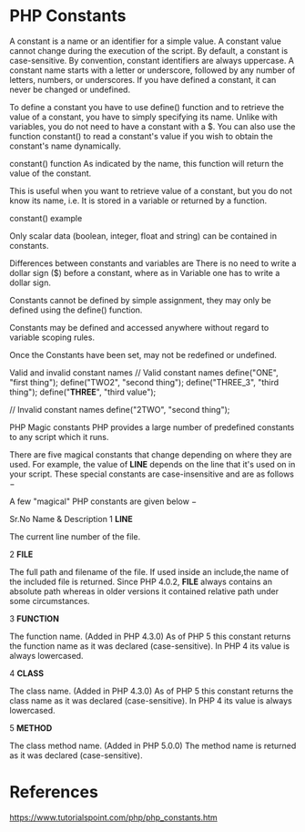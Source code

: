 # PHP Constants

A constant is a name or an identifier for a simple value. A constant value cannot change during the execution of the script. By default, a constant is case-sensitive. By convention, constant identifiers are always uppercase. A constant name starts with a letter or underscore, followed by any number of letters, numbers, or underscores. If you have defined a constant, it can never be changed or undefined.

To define a constant you have to use define() function and to retrieve the value of a constant, you have to simply specifying its name. Unlike with variables, you do not need to have a constant with a $. You can also use the function constant() to read a constant's value if you wish to obtain the constant's name dynamically.

constant() function
As indicated by the name, this function will return the value of the constant.

This is useful when you want to retrieve value of a constant, but you do not know its name, i.e. It is stored in a variable or returned by a function.

constant() example
<?php
   define("MINSIZE", 50);

   echo MINSIZE;
   echo constant("MINSIZE"); // same thing as the previous line
?>
Only scalar data (boolean, integer, float and string) can be contained in constants.

Differences between constants and variables are
There is no need to write a dollar sign ($) before a constant, where as in Variable one has to write a dollar sign.

Constants cannot be defined by simple assignment, they may only be defined using the define() function.

Constants may be defined and accessed anywhere without regard to variable scoping rules.

Once the Constants have been set, may not be redefined or undefined.

Valid and invalid constant names
// Valid constant names
define("ONE",     "first thing");
define("TWO2",    "second thing");
define("THREE_3", "third thing");
define("__THREE__", "third value");

// Invalid constant names
define("2TWO",    "second thing");

PHP Magic constants
PHP provides a large number of predefined constants to any script which it runs.

There are five magical constants that change depending on where they are used. For example, the value of __LINE__ depends on the line that it's used on in your script. These special constants are case-insensitive and are as follows −

A few "magical" PHP constants are given below −

Sr.No	Name & Description
1
__LINE__

The current line number of the file.

2
__FILE__

The full path and filename of the file. If used inside an include,the name of the included file is returned. Since PHP 4.0.2, __FILE__ always contains an absolute path whereas in older versions it contained relative path under some circumstances.

3
__FUNCTION__

The function name. (Added in PHP 4.3.0) As of PHP 5 this constant returns the function name as it was declared (case-sensitive). In PHP 4 its value is always lowercased.

4
__CLASS__

The class name. (Added in PHP 4.3.0) As of PHP 5 this constant returns the class name as it was declared (case-sensitive). In PHP 4 its value is always lowercased.

5
__METHOD__

The class method name. (Added in PHP 5.0.0) The method name is returned as it was declared (case-sensitive).

# References
https://www.tutorialspoint.com/php/php_constants.htm

